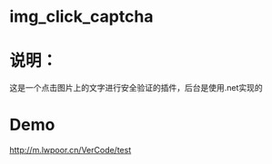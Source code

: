 # img_click_captcha
# 说明：
这是一个点击图片上的文字进行安全验证的插件，后台是使用.net实现的

# Demo

http://m.lwpoor.cn/VerCode/test
